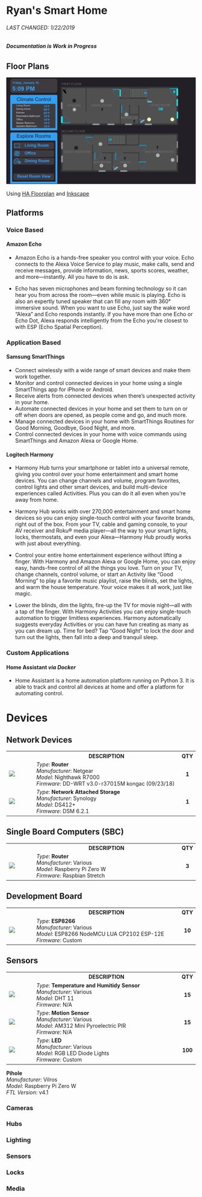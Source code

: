 # Ryan's Smart Home 

###### LAST CHANGED: 1/22/2019

###### **Documentation is Work in Progress**

## Floor Plans

![Floor Plans](www/images/floorplan/floorplan.png)

Using [HA Floorplan](https://github.com/pkozul/ha-floorplan) and [Inkscape](https://inkscape.org/)

## Platforms

### Voice Based
#### Amazon Echo
- Amazon Echo is a hands-free speaker you control with your voice. Echo connects to the Alexa Voice Service to play music, make calls, send and receive messages, provide information, news, sports scores, weather, and more—instantly. All you have to do is ask.

- Echo has seven microphones and beam forming technology so it can hear you from across the room—even while music is playing. Echo is also an expertly tuned speaker that can fill any room with 360° immersive sound. When you want to use Echo, just say the wake word “Alexa” and Echo responds instantly. If you have more than one Echo or Echo Dot, Alexa responds intelligently from the Echo you're closest to with ESP (Echo Spatial Perception).
### Application Based

#### Samsung SmartThings

- Connect wirelessly with a wide range of smart devices and make them work together.
- Monitor and control connected devices in your home using a single SmartThings app for iPhone or Android.
- Receive alerts from connected devices when there’s unexpected activity in your home.
- Automate connected devices in your home and set them to turn on or off when doors are opened, as people come and go, and much more.
- Manage connected devices in your home with SmartThings Routines for Good Morning, Goodbye, Good Night, and more.
- Control connected devices in your home with voice commands using SmartThings and Amazon Alexa or Google Home.

#### Logitech Harmony

- Harmony Hub turns your smartphone or tablet into a universal remote, giving you control over your home entertainment and smart home devices. You can change channels and volume, program favorites, control lights and other smart devices, and build multi-device experiences called Activities. Plus you can do it all even when you’re away from home.

- Harmony Hub works with over 270,000 entertainment and smart home devices so you can enjoy single-touch control with your favorite brands, right out of the box. From your TV, cable and gaming console, to your AV receiver and Roku® media player—all the way to your smart lights, locks, thermostats, and even your Alexa—Harmony Hub proudly works with just about everything.

- Control your entire home entertainment experience without lifting a finger. With Harmony and Amazon Alexa or Google Home, you can enjoy easy, hands-free control of all the things you love. Turn on your TV, change channels, control volume, or start an Activity like “Good Morning” to play a favorite music playlist, raise the blinds, set the lights, and warm the house temperature. Your voice makes it all work, just like magic.

- Lower the blinds, dim the lights, fire-up the TV for movie night—all with a tap of the finger. With Harmony Activities you can enjoy single-touch automation to trigger limitless experiences. Harmony automatically suggests everyday Activities or you can have fun creating as many as you can dream up. Time for bed? Tap “Good Night” to lock the door and turn out the lights, then fall into a deep and tranquil sleep.

### Custom Applications

#### Home Assistant *via Docker*

- Home Assistant is a home automation platform running on Python 3. It is able to track and control all devices at home and offer a platform for automating control.

# Devices
## Network Devices
<table>
    <th></th>
    <th>DESCRIPTION</th>
    <th>QTY</th>
    <tr>
        <td width=15%>
            <a href=http://amzn.com/B00F0DD0I6><img src="https://images-na.ssl-images-amazon.com/images/I/51jAJai8bBL._SX679_.jpg" /></a>
        </td>
        <td width=80%>
            <i>Type</i>: <b>Router</b> </br>
            <i>Manufacturer</i>: Netgear </br>
            <i>Model</i>: Nighthawk R7000 </br>
            <i>Firmware</i>: DD-WRT v3.0-r37015M kongac (09/23/18) </br>
        </td>
        <td align="center" width=5%>
            <b>1</b>
        </td>
    </tr>
    <tr>
        <td width=15%>
            <a href=http://amzn.com/B007JLE84C><img src="https://images-na.ssl-images-amazon.com/images/I/51QFWNaQc7L._SX679_.jpg"/></a>
        </td>
        <td width=80%>
            <i>Type</i>: <b>Network Attached Storage</b> </br>
            <i>Manufacturer</i>: Synology </br>
            <i>Model</i>: DS412+ </br>
            <i>Firmware</i>: DSM 6.2.1</br>
        </td>
        <td align="center" width=5%>
            <b>1</b>
        </td>
    </tr>
</table>

## Single Board Computers (SBC)
<table>
    <th></th>
    <th>DESCRIPTION</th>
    <th>QTY</th>
    <tr>
        <td width=15%>
            <a href=https://www.adafruit.com/product/3400><img src="https://cdn-shop.adafruit.com/970x728/3400-05.jpg" /></a>
        </td>
        <td width=80%>
            <i>Type</i>: <b>Router</b> </br>
            <i>Manufacturer</i>: Various </br>
            <i>Model</i>: Raspberry Pi Zero W </br>
            <i>Firmware</i>: Raspbian Stretch </br>
        </td>
        <td align="center" width=5%>
            <b>3</b>
        </td>
    </tr>
</table>

## Development Board
<table>
    <th></th>
    <th>DESCRIPTION</th>
    <th>QTY</th>
    <tr>
        <td width=15%>
            <a href=http://amzn.com/B010N1SPRK><img src="https://images-na.ssl-images-amazon.com/images/I/71lrS8DBg9L._SX355_.jpg" /></a>
        </td>
        <td width=80%>
            <i>Type</i>: <b>ESP8266</b> </br>
            <i>Manufacturer</i>: Various </br>
            <i>Model</i>: ESP8266 NodeMCU LUA CP2102 ESP-12E</br>
            <i>Firmware</i>: Custom </br>
        </td>
        <td align="center" width=5%>
            <b>10</b>
        </td>
    </tr>
</table>

## Sensors
<table>
    <th></th>
    <th>DESCRIPTION</th>
    <th>QTY</th>
    <tr> 
        <td width=15%>
            <a href=http://amzn.com/B01DKC2GQ0><img src="https://images-na.ssl-images-amazon.com/images/I/61l0670O%2BRL._UX569_.jpg" /></a>
        </td>
        <td width=80%>
            <i>Type</i>: <b>Temperature and Humitidy Sensor</b> </br>
            <i>Manufacturer</i>: Various </br>
            <i>Model</i>: DHT 11</br>
            <i>Firmware</i>: N/A </br>
        </td>
        <td align="center" width=5%>
            <b>15</b>
        </td>
    </tr>
    <tr> 
        <td width=15%>
            <a href=http://amzn.com/B01DKC2GQ0><img src="https://images-na.ssl-images-amazon.com/images/I/51jRCXVtstL._SL1001_.jpg" /></a>
        </td>
        <td width=80%>
            <i>Type</i>: <b>Motion Sensor</b> </br>
            <i>Manufacturer</i>: Various </br>
            <i>Model</i>: AM312 Mini Pyroelectric PIR</br>
            <i>Firmware</i>: N/A </br>
        </td>
        <td align="center" width=5%>
            <b>15</b>
        </td>
    </tr>
    <tr> 
        <td width=15%>
            <a href=http://amzn.com/B01C3ZZT8W><img src="https://images-na.ssl-images-amazon.com/images/I/61v8dsUvirL._SL1200_.jpg" /></a>
        </td>
        <td width=80%>
            <i>Type</i>: <b>LED</b> </br>
            <i>Manufacturer</i>: Various </br>
            <i>Model</i>: RGB LED Diode Lights</br>
            <i>Firmware</i>: Custom </br>
        </td>
        <td align="center" width=5%>
            <b>100</b>
        </td>
    </tr>
    
</table>




**Pihole** </br>
*Manufacturer*: Vilros </br>
*Model*: Raspberry Pi Zero W </br>
*FTL Version*: v4.1 </br>

### Cameras

### Hubs

### Lighting

### Sensors

### Locks

### Media
